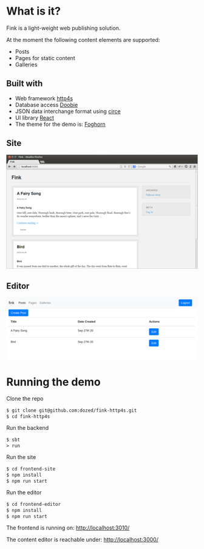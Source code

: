 
# What is it?

Fink is a light-weight web publishing solution.

At the moment the following content elements are supported:

  * Posts
  * Pages for static content
  * Galleries


## Built with

  * Web framework [http4s](https://http4s.org/)
  * Database access [Doobie](https://tpolecat.github.io/doobie/)
  * JSON data interchange format using [circe](https://circe.github.io/circe/)
  * UI library [React](https://reactjs.org/)
  * The theme for the demo is: [Foghorn](http://wptheming.com/foghorn)

## Site

<img src="fink-site.png" />

## Editor

<img src="fink-editor.png" />

# Running the demo

Clone the repo

```
$ git clone git@github.com:dozed/fink-http4s.git
$ cd fink-http4s
```

Run the backend

```
$ sbt
> run
```

Run the site

```
$ cd frontend-site
$ npm install
$ npm run start
```

Run the editor

```
$ cd frontend-editor
$ npm install
$ npm run start
```

The frontend is running on: [http://localhost:3010/](http://localhost:3010/)

The content editor is reachable under: [http://localhost:3000/](http://localhost:3000/)

